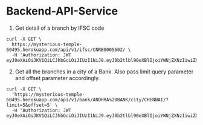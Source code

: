 # Backend-API-Service


1. Get detail of a branch by IFSC code
```
curl -X GET \
  https://mysterious-temple-60495.herokuapp.com/api/v1/ifsc/CNRB0005602/ \
  -H 'Authorization: JWT eyJ0eXAiOiJKV1QiLCJhbGciOiJIUzI1NiJ9.eyJ0b2tlbl90eXBlIjoiYWNjZXNzIiwiZXhwIjoxNTcxNDE0NjIyLCJqdGkiOiIwNjFlMjFhNTI4YTM0ZmQ3ODcyMmE3MmNjNzNmN2U0ZSIsInVzZXJfaWQiOjZ9.O_43N1YYFO1dF0IHg4NThJZBtGj0TMxQqrPLWoWilCg'
```

2. Get all the branches in a city of a Bank. Also pass limit query parameter and offset parameter accordingly.
```
curl -X GET \
  'https://mysterious-temple-60495.herokuapp.com/api/v1/bank/ANDHRA%20BANK/city/CHENNAI/?limit=5&offset=5' \
  -H 'Authorization: JWT eyJ0eXAiOiJKV1QiLCJhbGciOiJIUzI1NiJ9.eyJ0b2tlbl90eXBlIjoiYWNjZXNzIiwiZXhwIjoxNTcxNDE0NjIyLCJqdGkiOiIwNjFlMjFhNTI4YTM0ZmQ3ODcyMmE3MmNjNzNmN2U0ZSIsInVzZXJfaWQiOjZ9.O_43N1YYFO1dF0IHg4NThJZBtGj0TMxQqrPLWoWilCg'
```